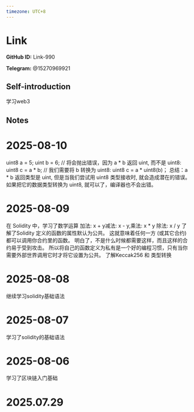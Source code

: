 ```yaml
---
timezone: UTC+8
---
```


# Link

**GitHub ID:** Link-990

**Telegram:** @15270969921

## Self-introduction

学习web3

## Notes

<!-- Content_START -->
# 2025-08-10

uint8 a = 5;
uint b = 6;
// 将会抛出错误，因为 a * b 返回 uint, 而不是 uint8:
uint8 c = a * b;
// 我们需要将 b 转换为 uint8:
uint8 c = a * uint8(b)；
总结：a * b 返回类型是 uint, 但是当我们尝试用 uint8 类型接收时, 就会造成潜在的错误。如果把它的数据类型转换为 uint8, 就可以了，编译器也不会出错。

# 2025-08-09

在 Solidity 中，学习了数学运算
加法: x + y减法: x - y,乘法: x * y 除法: x / y
了解了Solidity 定义的函数的属性默认为公共。 这就意味着任何一方 (或其它合约) 都可以调用你合约里的函数。
明白了，不是什么时候都需要这样，而且这样的合约易于受到攻击。 所以将自己的函数定义为私有是一个好的编程习惯，只有当你需要外部世界调用它时才将它设置为公共。
了解Keccak256 和 类型转换

# 2025-08-08

继续学习solidity基础语法

# 2025-08-07

学习了solidity的基础语法

# 2025-08-06

学习了区块链入门基础


# 2025.07.29


<!-- Content_END -->
